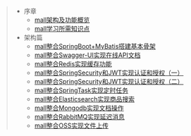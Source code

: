 > - 序章
>   - [mall架构及功能概览](https://github.com/ZRainc/mall-learning/blob/master/docs/foreword/mall_foreword_01.md)
>   - [mall学习所需知识点](https://github.com/ZRainc/mall-learning/blob/master/docs/foreword/mall_foreword_02.md)
> - 架构篇
>   - [mall整合SpringBoot+MyBatis搭建基本骨架](https://github.com/ZRainc/mall-learning/blob/master/docs/architect/mall_arch_01.md)
>   - [mall整合Swagger-UI实现在线API文档](https://github.com/ZRainc/mall-learning/blob/master/docs/architect/mall_arch_02.md)
>   - [mall整合Redis实现缓存功能](https://github.com/ZRainc/mall-learning/blob/master/docs/architect/mall_arch_03.md)
>   - [mall整合SpringSecurity和JWT实现认证和授权（一）](https://github.com/ZRainc/mall-learning/blob/master/docs/architect/mall_arch_04.md)
>   - [mall整合SpringSecurity和JWT实现认证和授权（二）](https://github.com/ZRainc/mall-learning/blob/master/docs/architect/mall_arch_05.md)
>   - [mall整合SpringTask实现定时任务](https://github.com/ZRainc/mall-learning/blob/master/docs/architect/mall_arch_06.md)
>   - [mall整合Elasticsearch实现商品搜索](https://github.com/ZRainc/mall-learning/blob/master/docs/architect/mall_arch_07.md)
>   - [mall整合Mongodb实现文档操作](https://github.com/ZRainc/mall-learning/blob/master/docs/architect/mall_arch_08.md)
>   - [mall整合RabbitMQ实现延迟消息](https://github.com/ZRainc/mall-learning/blob/master/docs/architect/mall_arch_09.md)
>   - [mall整合OSS实现文件上传](https://github.com/ZRainc/mall-learning/blob/master/docs/architect/mall_arch_10.md)
